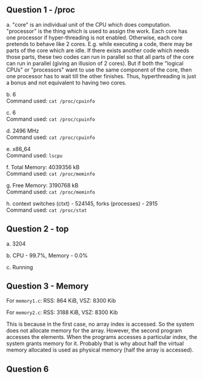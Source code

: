 ## Question 1 - /proc

a. "core" is an individual unit of the CPU which does computation. "processor" is the thing which is used to assign the work. Each core has one processor if hyper-threading is not enabled. Otherwise, each core pretends to behave like 2 cores. E.g. while executing a code, there may be parts of the core which are idle. If there exists another code which needs those parts, these two codes can run in parallel so that all parts of the core can run in parallel (giving an illusion of 2 cores). But if both the "logical CPUs" or "processors" want to use the same component of the core, then one processor has to wait till the other finishes. Thus, hyperthreading is just a bonus and not equivalent to having two cores.

b. 6 <br>
Command used: `cat /proc/cpuinfo`

c. 6 <br>
Command used: `cat /proc/cpuinfo`

d. 2496 MHz <br>
Command used: `cat /proc/cpuinfo`

e. x86\_64 <br>
Command used: `lscpu`

f. Total Memory: 4039356 kB <br>
Command used: `cat /proc/meminfo`

g. Free Memory: 3190768 kB <br>
Command used: `cat /proc/meminfo`

h. context switches (ctxt) - 524145, forks (processes) - 2915 <br>
Command used: `cat /proc/stat`

## Question 2 - top

a. 3204

b. CPU - 99.7%, Memory - 0.0%

c. Running

## Question 3 - Memory

For `memory1.c`:
RSS: 864 KiB, VSZ: 8300 Kib

For `memory2.c`:
RSS: 3188 KiB, VSZ: 8300 Kib

This is because in the first case, no array index is accessed. So the system does not allocate memory for the array. However, the second program accesses the elements. When the programs accesses a particular index, the system grants memory for it. Probably that is why about half the virtual memory allocated is used as physical memory (half the array is accessed).

## Question 6

